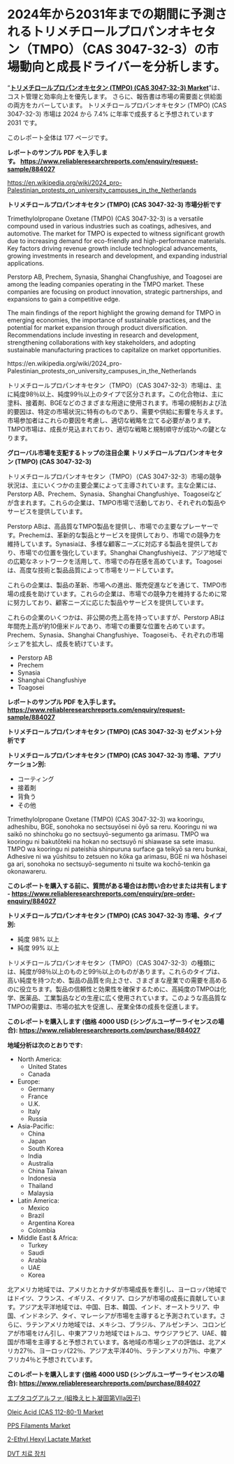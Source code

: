 <p><h1>2024年から2031年までの期間に予測されるトリメチロールプロパンオキセタン（TMPO）（CAS 3047-32-3）の市場動向と成長ドライバーを分析します。</h1></p><p>&ldquo;<strong><a href="https://www.reliableresearchreports.com/trimethylolpropane-oxetane-tmpo-cas-3047-32-3--r884027">トリメチロールプロパンオキセタン (TMPO) (CAS 3047-32-3) Market</a></strong>&rdquo;は、コスト管理と効率向上を優先します。 さらに、報告書は市場の需要面と供給面の両方をカバーしています。 トリメチロールプロパンオキセタン (TMPO) (CAS 3047-32-3) 市場は 2024 から 7.4% に年率で成長すると予想されています2031 です。</p>
<p>このレポート全体は 177 ページです。</p>
<p><strong>レポートのサンプル PDF を入手します。&nbsp;<a href="https://www.reliableresearchreports.com/enquiry/request-sample/884027">https://www.reliableresearchreports.com/enquiry/request-sample/884027</a></strong></p>
<p><a href="https://en.wikipedia.org/wiki/2024_pro-Palestinian_protests_on_university_campuses_in_the_Netherlands">https://en.wikipedia.org/wiki/2024_pro-Palestinian_protests_on_university_campuses_in_the_Netherlands</a></p>
<p><strong>トリメチロールプロパンオキセタン (TMPO) (CAS 3047-32-3) 市場分析です</strong></p>
<p><p>Trimethylolpropane Oxetane (TMPO) (CAS 3047-32-3) is a versatile compound used in various industries such as coatings, adhesives, and automotive. The market for TMPO is expected to witness significant growth due to increasing demand for eco-friendly and high-performance materials. Key factors driving revenue growth include technological advancements, growing investments in research and development, and expanding industrial applications.</p><p>Perstorp AB, Prechem, Synasia, Shanghai Changfushiye, and Toagosei are among the leading companies operating in the TMPO market. These companies are focusing on product innovation, strategic partnerships, and expansions to gain a competitive edge.</p><p>The main findings of the report highlight the growing demand for TMPO in emerging economies, the importance of sustainable practices, and the potential for market expansion through product diversification. Recommendations include investing in research and development, strengthening collaborations with key stakeholders, and adopting sustainable manufacturing practices to capitalize on market opportunities.</p></p>
<p>https://en.wikipedia.org/wiki/2024_pro-Palestinian_protests_on_university_campuses_in_the_Netherlands</p>
<p><p>トリメチロールプロパンオキセタン（TMPO）（CAS 3047-32-3）市場は、主に純度98％以上、純度99％以上のタイプで区分されます。この化合物は、主に塗料、接着剤、BGEなどのさまざまな用途に使用されます。市場の規制および法的要因は、特定の市場状況に特有のものであり、需要や供給に影響を与えます。市場参加者はこれらの要因を考慮し、適切な戦略を立てる必要があります。TMPO市場は、成長が見込まれており、適切な戦略と規制順守が成功への鍵となります。</p></p>
<p><strong>グローバル市場を支配するトップの注目企業 トリメチロールプロパンオキセタン (TMPO) (CAS 3047-32-3)</strong></p>
<p><p>トリメチロールプロパンオキセタン（TMPO）（CAS 3047-32-3）市場の競争状況は、主にいくつかの主要企業によって主導されています。主な企業には、Perstorp AB、Prechem、Synasia、Shanghai Changfushiye、Toagoseiなどが含まれます。これらの企業は、TMPO市場で活動しており、それぞれの製品やサービスを提供しています。</p><p>Perstorp ABは、高品質なTMPO製品を提供し、市場での主要なプレーヤーです。Prechemは、革新的な製品とサービスを提供しており、市場での競争力を維持しています。Synasiaは、多様な顧客ニーズに対応する製品を提供しており、市場での位置を強化しています。Shanghai Changfushiyeは、アジア地域での広範なネットワークを活用して、市場での存在感を高めています。Toagoseiは、高度な技術と製品品質によって市場をリードしています。</p><p>これらの企業は、製品の革新、市場への進出、販売促進などを通じて、TMPO市場の成長を助けています。これらの企業は、市場での競争力を維持するために常に努力しており、顧客ニーズに応じた製品やサービスを提供しています。</p><p>これらの企業のいくつかは、非公開の売上高を持っていますが、Perstorp ABは年間売上高が約10億米ドルであり、市場での重要な位置を占めています。Prechem、Synasia、Shanghai Changfushiye、Toagoseiも、それぞれの市場シェアを拡大し、成長を続けています。</p></p>
<p><ul><li>Perstorp AB</li><li>Prechem</li><li>Synasia</li><li>Shanghai Changfushiye</li><li>Toagosei</li></ul></p>
<p><strong>レポートのサンプル PDF を入手します。 <a href="https://www.reliableresearchreports.com/enquiry/request-sample/884027">https://www.reliableresearchreports.com/enquiry/request-sample/884027</a></strong></p>
<p><strong>トリメチロールプロパンオキセタン (TMPO) (CAS 3047-32-3) セグメント分析です</strong></p>
<p><strong>トリメチロールプロパンオキセタン (TMPO) (CAS 3047-32-3) 市場、アプリケーション別:</strong></p>
<p><ul><li>コーティング</li><li>接着剤</li><li>背負う</li><li>その他</li></ul></p>
<p><p>Trimethylolpropane Oxetane (TMPO) (CAS 3047-32-3) wa kooringu, adheshibu, BGE, sonohoka no sectsuyōsei ni ōyō sa reru. Kooringu ni wa saikō no shinchoku go no sectsuyō-segumento ga arimasu. TMPO wa kooringu ni bakutōteki na hokan no sectsuyō ni shiawase sa sete imasu. TMPO wa kooringu ni pateishia shinpuruna surface ga teikyō sa reru bunkai, Adhesive ni wa yūshitsu to zetsuen no kōka ga arimasu, BGE ni wa hōshasei ga ari, sonohoka no sectsuyō-segumento ni tsuite wa kochō-tenkin ga okonawareru.</p></p>
<p><strong>このレポートを購入する前に、質問がある場合はお問い合わせまたは共有します - <a href="https://www.reliableresearchreports.com/enquiry/pre-order-enquiry/884027">https://www.reliableresearchreports.com/enquiry/pre-order-enquiry/884027</a></strong></p>
<p><strong>トリメチロールプロパンオキセタン (TMPO) (CAS 3047-32-3) 市場、タイプ別:</strong></p>
<p><ul><li>純度 98% 以上</li><li>純度 99% 以上</li></ul></p>
<p><p>トリメチロールプロパンオキセタン（TMPO）（CAS 3047-32-3）の種類には、純度が98％以上のものと99％以上のものがあります。これらのタイプは、高い純度を持つため、製品の品質を向上させ、さまざまな産業での需要を高めるのに役立ちます。製品の信頼性と効果性を確保するために、高純度のTMPOは化学、医薬品、工業製品などの生産に広く使用されています。このような高品質なTMPOの需要は、市場の拡大を促進し、産業全体の成長を促進します。</p></p>
<p><strong>このレポートを購入します (価格 4000 USD (シングルユーザーライセンスの場合): <a href="https://www.reliableresearchreports.com/purchase/884027">https://www.reliableresearchreports.com/purchase/884027</a></strong></p>
<p><strong>地域分析は次のとおりです:</strong></p>
<p><ul>
    <li>
        North America:
        <ul>
            <li>United States</li>
            <li>Canada</li>
        </ul>
    </li>
    <li>
        Europe:
        <ul>
            <li>Germany</li>
            <li>France</li>
            <li>U.K.</li>
            <li>Italy</li>
            <li>Russia</li>
        </ul>
    </li>
    <li>
        Asia-Pacific:
        <ul>
            <li>China</li>
            <li>Japan</li>
            <li>South Korea</li>
            <li>India</li>
            <li>Australia</li>
            <li>China Taiwan</li>
            <li>Indonesia</li>
            <li>Thailand</li>
            <li>Malaysia</li>
        </ul>
    </li>
    <li>
        Latin America:
        <ul>
            <li>Mexico</li>
            <li>Brazil</li>
            <li>Argentina Korea</li>
            <li>Colombia</li>
        </ul>
    </li>
    <li>
        Middle East & Africa:
        <ul>
            <li>Turkey</li>
            <li>Saudi</li>
            <li>Arabia</li>
            <li>UAE</li>
            <li>Korea</li>
        </ul>
    </li>
    </ul></p>
<p><p>北アメリカ地域では、アメリカとカナダが市場成長を牽引し、ヨーロッパ地域ではドイツ、フランス、イギリス、イタリア、ロシアが市場の成長に貢献しています。アジア太平洋地域では、中国、日本、韓国、インド、オーストラリア、中国、インドネシア、タイ、マレーシアが市場を主導すると予測されています。さらに、ラテンアメリカ地域では、メキシコ、ブラジル、アルゼンチン、コロンビアが市場をけん引し、中東アフリカ地域ではトルコ、サウジアラビア、UAE、韓国が市場を主導すると予想されています。各地域の市場シェアの評価は、北アメリカ27％、ヨーロッパ22％、アジア太平洋40％、ラテンアメリカ7％、中東アフリカ4％と予想されています。</p></p>
<p><strong>このレポートを購入します (価格 4000 USD (シングルユーザーライセンスの場合): <a href="https://www.reliableresearchreports.com/purchase/884027">https://www.reliableresearchreports.com/purchase/884027</a></strong></p>
<p><p><a href="https://github.com/lababdou/Market-Research-Report-List-5/blob/main/850693687340.md">エプタコグアルファ (組換えヒト凝固第VIIa因子)</a></p><p><a href="https://issuu.com/reportprime-2/docs/oleic-acid-cas-112-80-1-market-size_e6214db3489a12">Oleic Acid (CAS 112-80-1) Market</a></p><p><a href="https://www.linkedin.com/pulse/pps-filaments-market-indicators-size-regional-breakdown-player-jnqce?trackingId=4p6Jog00bR35l32sBBKl4w%3D%3D">PPS Filaments Market</a></p><p><a href="https://www.linkedin.com/pulse/global-2-ethyl-hexyl-lactate-industry-analysis-share-growth-trends-bjvsf?trackingId=8G3oEncoYYZBoPNChsmxVw%3D%3D">2-Ethyl Hexyl Lactate Market</a></p><p><a href="https://medium.com/@trevorkruvalis5678/%EC%84%B8%EA%B3%84-dvt-%EC%8B%AC%EB%B6%80-%EC%A0%95%EB%A7%A5%ED%98%88%EC%A0%84%EC%A6%9D-%EC%B9%98%EB%A3%8C-%EA%B8%B0%EA%B8%B0-%EC%8B%9C%EC%9E%A5-%EC%A0%9C%ED%92%88-%EC%9C%A0%ED%98%95-%EC%A0%95%EB%A7%A5-%EC%8A%A4%ED%85%90%ED%8C%85-%EC%95%95%EB%B0%95-%EC%8A%A4%ED%83%80%ED%82%B9-%EA%B8%B0%ED%83%80-%EC%B5%9C%EC%A2%85-%EC%82%AC%EC%9A%A9%EC%9E%90-%EB%B0%8F-%EC%A7%80%EC%97%AD%EC%97%90-%EC%B4%88%EC%A0%90%EC%9D%84-%EB%A7%9E%EC%B6%98-%EB%B6%84%EC%84%9D-%EB%B0%8F-%EC%98%88%EC%B8%A1-2024-2031-25b9523f3187">DVT 치료 장치</a></p></p>